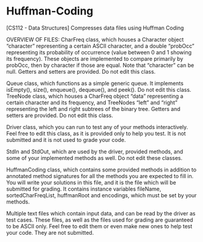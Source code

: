 # Huffman-Coding
[CS112 - Data Structures] Compresses data files using Huffman Coding

OVERVIEW OF FILES:
CharFreq class, which houses a Character object “character” representing a certain ASCII character, and a double “probOcc” representing its probability of occurrence (value between 0 and 1 showing its frequency). These objects are implemented to compare primarily by probOcc, then by character if those are equal. Note that “character” can be null. Getters and setters are provided. Do not edit this class.

Queue class, which functions as a simple generic queue. It implements isEmpty(), size(), enqueue(), dequeue(), and peek(). Do not edit this class.
TreeNode class, which houses a CharFreq object “data” representing a certain character and its frequency, and TreeNodes “left” and “right” representing the left and right subtrees of the binary tree. Getters and setters are provided. Do not edit this class.

Driver class, which you can run to test any of your methods interactively. Feel free to edit this class, as it is provided only to help you test. It is not submitted and it is not used to grade your code.

StdIn and StdOut, which are used by the driver, provided methods, and some of your implemented methods as well. Do not edit these classes.

HuffmanCoding class, which contains some provided methods in addition to annotated method signatures for all the methods you are expected to fill in. You will write your solutions in this file, and it is the file which will be submitted for grading. It contains instance variables fileName, sortedCharFreqList, huffmanRoot and encodings, which must be set by your methods.

Multiple text files which contain input data, and can be read by the driver as test cases. These files, as well as the files used for grading are guaranteed to be ASCII only. Feel free to edit them or even make new ones to help test your code. They are not submitted.
